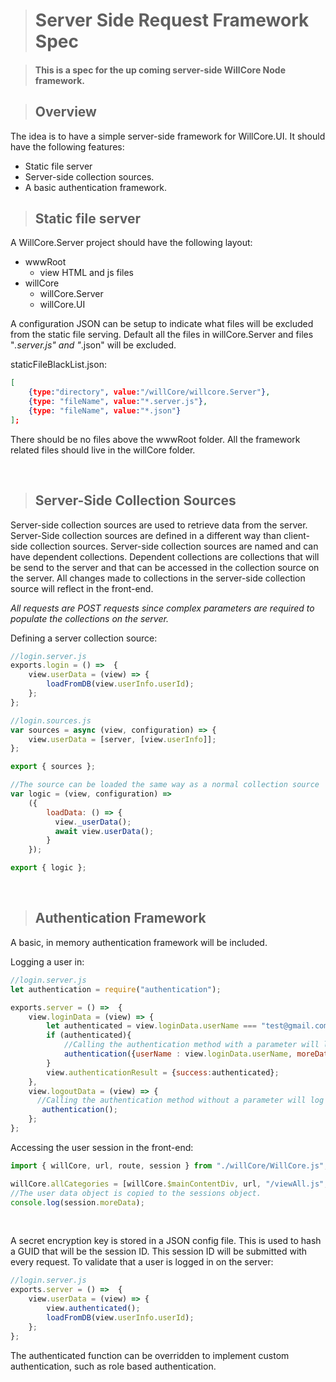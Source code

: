﻿># Server Side Request Framework Spec

>#### This is a spec for the up coming server-side WillCore Node framework.

>## Overview

The idea is to have a simple server-side framework for WillCore.UI. It should have the following features:

* Static file server
* Server-side collection sources.
* A basic authentication framework.

>## Static file server

A WillCore.Server project should have the following layout:

* wwwRoot  
  * view HTML and js files <br/>
* willCore <br/>
  * willCore.Server <br/>
  * willCore.UI

A configuration JSON can be setup to indicate what files will be excluded from the static file serving. Default all the files in willCore.Server and files "*.server.js" and "*.json" will be excluded.

staticFileBlackList.json:
```json
[
    {type:"directory", value:"/willCore/willcore.Server"},
    {type: "fileName", value:"*.server.js"},
    {type: "fileName", value:"*.json"}
];
```

There should be no files above the wwwRoot folder. All the framework related files should live in the willCore folder.

 <br/>

>## Server-Side Collection Sources

Server-side collection sources are used to retrieve data from the server. Server-Side collection sources are defined in a different way than client-side collection sources. Server-side collection sources are
named and can have dependent collections. Dependent collections are collections that will be send to the server and that can be accessed in the collection source on the server. All changes made to collections
in the server-side collection source will reflect in the front-end.

*All requests are POST requests since complex parameters are required to populate the collections on the server.*

Defining a server collection source:

```javascript
//login.server.js
exports.login = () =>  {
    view.userData = (view) => {
        loadFromDB(view.userInfo.userId);
    };
};
```

```javascript
//login.sources.js
var sources = async (view, configuration) => {
    view.userData = [server, [view.userInfo]];
};

export { sources };
```

```javascript
//The source can be loaded the same way as a normal collection source
var logic = (view, configuration) =>
    ({
        loadData: () => {
          view._userData();
          await view.userData();
        }
    });

export { logic };
```

 <br/>

>## Authentication Framework

A basic, in memory authentication framework will be included.

Logging a user in:

```javascript
//login.server.js
let authentication = require("authentication");

exports.server = () =>  {
    view.loginData = (view) => {
        let authenticated = view.loginData.userName === "test@gmail.com" && view.loginData.password === "mypassword" ? true : false;
        if (authenticated){
            //Calling the authentication method with a parameter will log a user in.
            authentication({userName : view.loginData.userName, moreData: "my data"});
        }
        view.authenticationResult = {success:authenticated};
    },
    view.logoutData = (view) => {
      //Calling the authentication method without a parameter will log the user out.
       authentication();
    };
};
```

Accessing the user session in the front-end:
```javascript
import { willCore, url, route, session } from "./willCore/WillCore.js";

willCore.allCategories = [willCore.$mainContentDiv, url, "/viewAll.js", url, "/viewAll.html", route, "/categories", x => session.authenticated];
//The user data object is copied to the sessions object.
console.log(session.moreData);
```

<br/>

A secret encryption key is stored in a JSON config file. This is used to hash a GUID that will be the session ID. This session ID will be submitted with every request. To validate that a user is logged in
on the server:

```javascript
//login.server.js
exports.server = () =>  {
    view.userData = (view) => {
        view.authenticated();
        loadFromDB(view.userInfo.userId);
    };
};
```

The authenticated function can be overridden to implement custom authentication, such as role based authentication.